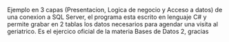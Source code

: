 Ejemplo en 3 capas (Presentacion, Logica de negocio y Acceso a datos) de una conexion a SQL Server, el programa esta escrito en lenguaje C# y
permite grabar en 2 tablas los datos necesarios para agendar una visita al geriatrico. Es el ejercico oficial de la materia Bases de Datos 2, gracias
